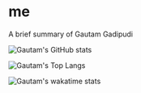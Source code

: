 # me
A brief summary of Gautam Gadipudi

![Gautam's GitHub stats](https://github-readme-stats.vercel.app/api?username=gautamgadipudi&count_private=true&theme=dracula)

![Gautam's Top Langs](https://github-readme-stats.vercel.app/api/top-langs/?username=gautamgadipudi&theme=dracula&layout=compact)

![Gautam's wakatime stats](https://github-readme-stats.vercel.app/api/wakatime?username=username=gautamgadipudi&theme=dracula)
